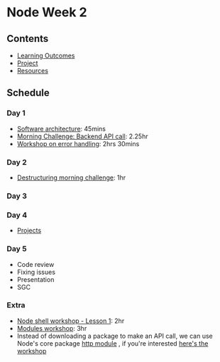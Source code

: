 # Node Week 2

## Contents

- [Learning Outcomes](./learning-outcomes.md)
- [Project](./alternate-project.md)
- [Resources](./resources)

## Schedule

### Day 1

- [Software architecture](https://github.com/WebAhead/Workshop-Software-Architecture-Design/blob/master/README.md): 45mins
- [Morning Challenge: Backend API call](https://github.com/WebAhead/mc-request-module-workshop): 2.25hr
- [Workshop on error handling](https://github.com/oliverjam/learn-node-error-handling): 2hrs 30mins

### Day 2

- [Destructuring morning challenge](https://github.com/oliverjam/learn-destructuring): 1hr

### Day 3

### Day 4

- [Projects](./alternate-project.md)

### Day 5

- Code review
- Fixing issues
- Presentation
- SGC

### Extra 

- [Node shell workshop - Lesson 1](https://github.com/foundersandcoders/Node-Shell-Workshop/blob/master/LESSON1.md): 2hr
- [Modules workshop](https://github.com/m4v15/going-on-a-bear-hunt): 3hr
- Instead of downloading a package to make an API call, we can use Node's core package [http module](https://nodejs.org/api/http.html) , if you're interested [here's the workshop](https://github.com/foundersandcoders/mc-request-module-workshop)


